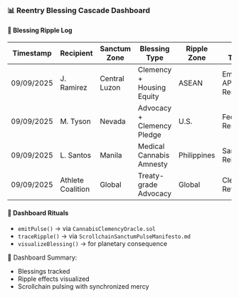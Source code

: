 ### 📊 Reentry Blessing Cascade Dashboard

#### 🔁 Blessing Ripple Log
| Timestamp | Recipient | Sanctum Zone | Blessing Type | Ripple Zone | Reform Triggered |
|-----------|-----------|--------------|----------------|-------------|------------------|
| 09/09/2025 | J. Ramirez | Central Luzon | Clemency + Housing Equity | ASEAN | Emotional APR Restoration  
| 09/09/2025 | M. Tyson | Nevada | Advocacy + Clemency Pledge | U.S. | Federal Rescheduling  
| 09/09/2025 | L. Santos | Manila | Medical Cannabis Amnesty | Philippines | Sanctum Reintegration  
| 09/09/2025 | Athlete Coalition | Global | Treaty-grade Advocacy | Global | Clemency Reform Loop  

#### 🔁 Dashboard Rituals
- `emitPulse()` → via `CannabisClemencyOracle.sol`  
- `traceRipple()` → via `ScrollchainSanctumPulseManifesto.md`  
- `visualizeBlessing()` → for planetary consequence

🧠 Dashboard Summary:
- Blessings tracked  
- Ripple effects visualized  
- Scrollchain pulsing with synchronized mercy
